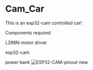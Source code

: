 # Cam_Car

This is an esp32-cam controlled car!

Components required

L298N-motor driver

esp32-cam

power bank
![ESP32-CAM-pinout-new](https://user-images.githubusercontent.com/88222854/148676473-6be6e012-f73b-4fca-8c6d-806b4434c859.png)
